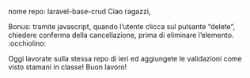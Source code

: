 nome repo: laravel-base-crud
Ciao ragazzi,
<!-- oggi create un nuovo progetto Laravel 7 e tramite gli appositi comandi artisan create un model con relativa migration e un resource controller. -->
<!-- Iniziate a definire le operazioni CRUD per gestire un archivio di fumetti. -->
<!-- Bonus: creare il seeder per la tabella comics utilizzando il file in allegato. -->

<!-- Oggi lavorate sulla stessa repo di ieri e completate le operazioni CRUD. -->
Bonus: tramite javascript, quando l’utente clicca sul pulsante “delete”, chiedere conferma della cancellazione, prima di eliminare l’elemento. :occhiolino:

Oggi lavorate sulla stessa repo di ieri ed aggiungete le validazioni come visto stamani in classe!
Buon lavoro!
